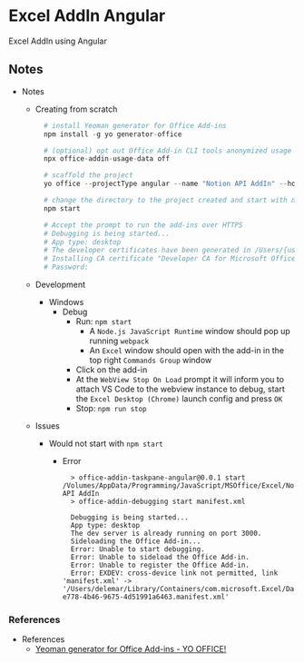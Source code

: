 # Excel AddIn Angular

Excel AddIn using Angular

## Notes

- Notes
  - Creating from scratch

    ```s
      # install Yeoman generator for Office Add-ins
      npm install -g yo generator-office

      # (optional) opt out Office Add-in CLI tools anonymized usage data collection
      npx office-addin-usage-data off

      # scaffold the project
      yo office --projectType angular --name "Notion API AddIn" --host excel --ts true

      # change the directory to the project created and start with npm start
      npm start

      # Accept the prompt to run the add-ins over HTTPS
      # Debugging is being started...
      # App type: desktop
      # The developer certificates have been generated in /Users/{user-name}/.office-addin-dev-certs
      # Installing CA certificate "Developer CA for Microsoft Office Add-ins"...
      # Password:
    ```
  
  - Development
    - Windows
      - Debug
        - Run: `npm start`
          - A `Node.js JavaScript Runtime` window should pop up running `webpack`
          - An `Excel` window should open with the add-in in the top right `Commands Group` window
        - Click on the add-in
        - At the `WebView Stop On Load` prompt it will inform you to attach VS Code to the webview instance to debug, start the `Excel Desktop (Chrome)` launch config and press `OK`
        - Stop: `npm run stop`

  - Issues
    - Would not start with `npm start`
      - Error

        ```log
          > office-addin-taskpane-angular@0.0.1 start /Volumes/AppData/Programming/JavaScript/MSOffice/Excel/Notion API AddIn
          > office-addin-debugging start manifest.xml

          Debugging is being started...
          App type: desktop
          The dev server is already running on port 3000.
          Sideloading the Office Add-in...
          Error: Unable to start debugging.
          Error: Unable to sideload the Office Add-in. 
          Error: Unable to register the Office Add-in.
          Error: EXDEV: cross-device link not permitted, link 'manifest.xml' -> '/Users/delemar/Library/Containers/com.microsoft.Excel/Data/Documents/wef/932f2091-e778-4b46-9675-4d51991a6463.manifest.xml'
        ```

### References

- References
  - [Yeoman generator for Office Add-ins - YO OFFICE!](https://github.com/OfficeDev/generator-office)
